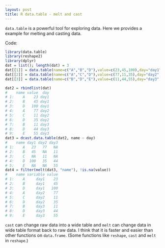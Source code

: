 ```yaml
---
layout: post
title: R data.table - melt and cast
---
```


`data.table` is a powerful tool for exploring data.
Here we provides a example for melting and casting data.

Code:

``` R
library(data.table)
library(reshape2)
library(dplyr)
dat = list(); length(dat) = 3
dat[[1]] = data.table(name=c("A","B","D"),value=c(23,45,100),day="day1")
dat[[2]] = data.table(name=c("A","C","D"),value=c(77,11,35),day="day2")
dat[[3]] = data.table(name=c("B","D","E"),value=c(11,44,55),day="day3")

dat2 = rbindlist(dat)
#    name value  day
# 1:    A    23 day1
# 2:    B    45 day1
# 3:    D   100 day1
# 4:    A    77 day2
# 5:    C    11 day2
# 6:    D    35 day2
# 7:    B    11 day3
# 8:    D    44 day3
# 9:    E    55 day3
dat3 = dcast.data.table(dat2, name ~ day)
#    name day1 day2 day3
# 1:    A   23   77   NA
# 2:    B   45   NA   11
# 3:    C   NA   11   NA
# 4:    D  100   35   44
# 5:    E   NA   NA   55
dat4 = filter(melt(dat3, "name"), !is.na(value))
#    name variable value
# 1:    A     day1    23
# 2:    B     day1    45
# 3:    D     day1   100
# 4:    A     day2    77
# 5:    C     day2    11
# 6:    D     day2    35
# 7:    B     day3    11
# 8:    D     day3    44
# 9:    E     day3    55
```

`cast` can change raw data into a wide table and `melt` can change data in wide table format back to raw data. I think that it is faster and easier than other functions on `data.frame`. (Some functions like `reshape`, `cast` and `melt` in `reshape`.)


